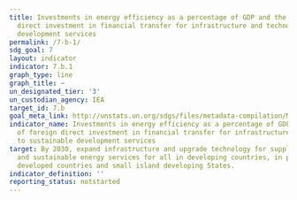 ```yaml
---
title: Investments in energy efficiency as a percentage of GDP and the amount of foreign
  direct investment in financial transfer for infrastructure and technology to sustainable
  development services
permalink: /7-b-1/
sdg_goal: 7
layout: indicator
indicator: 7.b.1
graph_type: line
graph_title: ~
un_designated_tier: '3'
un_custodian_agency: IEA
target_id: 7.b
goal_meta_link: http://unstats.un.org/sdgs/files/metadata-compilation/Metadata-Goal-7.pdf
indicator_name: Investments in energy efficiency as a percentage of GDP and the amount
  of foreign direct investment in financial transfer for infrastructure and technology
  to sustainable development services
target: By 2030, expand infrastructure and upgrade technology for supplying modern
  and sustainable energy services for all in developing countries, in particular least
  developed countries and small island developing States.
indicator_definition: ''
reporting_status: notstarted
---
```

